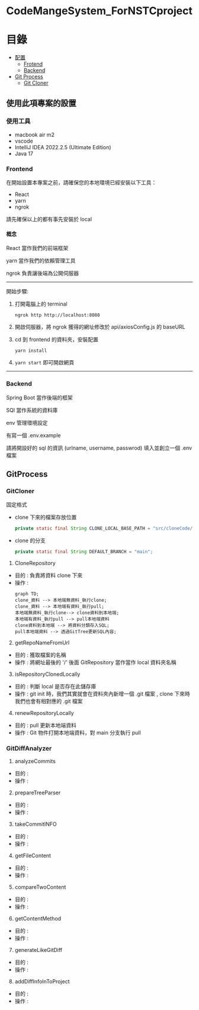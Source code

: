 # CodeMangeSystem_ForNSTCproject

# 目錄
- [配置](#使用此項專案的設置)
  - [Frotend](#Frontend)
  - [Backend](#Backend)
- [Git Process](#GitProcess)
  - [Git Cloner](#GitCloner)

## 使用此項專案的設置

### 使用工具
- macbook air m2
- vscode
- IntelliJ IDEA 2022.2.5 (Ultimate Edition)
- Java 17

### Frontend
在開始設置本專案之前，請確保您的本地環境已經安裝以下工具：
- React
- yarn
- ngrok

請先確保以上的都有事先安裝於 local

#### 概念
React 當作我們的前端框架

yarn 當作我們的依賴管理工具

ngrok 負責讓後端為公開伺服器

---
開始步驟:
1. 打開電腦上的 terminal
    ```
    ngrok http http://localhost:8080
    ```
2. 開啟伺服器，將 ngrok 獲得的網址修改於 api/axiosConfig.js 的 baseURL

3. cd 到 frontend 的資料夾，安裝配置
    ```
    yarn install
    ```
4. `yarn start` 即可開啟網頁

---

### Backend
Spring Boot 當作後端的框架

SQl 當作系統的資料庫

env 管理環境設定

有寫一個 .env.example

請將開設好的 sql 的資訊 (urlname, username, passwrod) 填入並創立一個 .env 檔案


## GitProcess

### GitCloner
固定格式
- clone 下來的檔案存放位置
    ```java
    private static final String CLONE_LOCAL_BASE_PATH = "src/cloneCode/";
    ```
- clone 的分支
    ```java
    private static final String DEFAULT_BRANCH = "main";
    ```

1. CloneRepository
- 目的 : 負責將資料 clone 下來
- 操作 :
   ```mermaid
   graph TD;
   clone_資料 --> 本地端無資料_執行clone;
   clone_資料 --> 本地端有資料_執行pull;
   本地端無資料_執行clone--> clone資料到本地端;
   本地端有資料_執行pull --> pull本地端資料
   clone資料到本地端 --> 將資料分類存入SQL;
   pull本地端資料 --> 透過GitTree更新SQL內容;
   ```

2. getRepoNameFromUrl
- 目的 : 獲取檔案的名稱
- 操作 : 將網址最後的 '/' 後面 GitRepository 當作當作 local 資料夾名稱

3. isRepositoryClonedLocally
- 目的 : 判斷 local 是否存在此儲存庫
- 操作 : git init 時，我們其實就會在資料夾內新增一個 .git 檔案      , clone 下來時我們也會有相對應的 .git 檔案

4. renewRepositoryLocally
- 目的 : pull 更新本地端資料
- 操作 : Git 物件打開本地端資料，對 main 分支執行 pull

### GitDiffAnalyzer
1. analyzeCommits
- 目的 :
- 操作 :

2. prepareTreeParser
- 目的 :
- 操作 :

3. takeCommitINFO
- 目的 :
- 操作 :

4. getFileContent
- 目的 :
- 操作 :

5. compareTwoContent
- 目的 :
- 操作 :

6. getContentMethod
- 目的 :
- 操作 :

7. generateLikeGitDiff
- 目的 :
- 操作 :

8. addDiffInfoInToProject
- 目的 :
- 操作 :